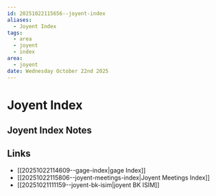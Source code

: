 ```yaml
---
id: 20251022115656--joyent-index
aliases:
  - Joyent Index
tags:
  - area
  - joyent
  - index
area:
  - joyent
date: Wednesday October 22nd 2025
---
```


# Joyent Index

## Joyent Index Notes

## Links

- [[20251022114609--gage-index|gage Index]]
- [[20251022115806--joyent-meetings-index|Joyent Meetings Index]]
- [[20251021111159--joyent-bk-isim|joyent BK ISIM]] 

